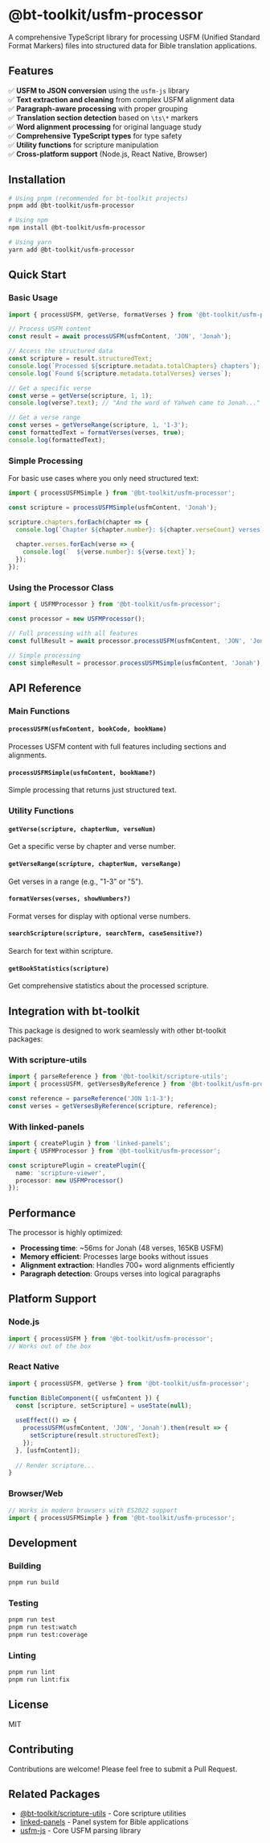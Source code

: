 # @bt-toolkit/usfm-processor

A comprehensive TypeScript library for processing USFM (Unified Standard Format Markers) files into structured data for Bible translation applications.

## Features

✅ **USFM to JSON conversion** using the `usfm-js` library  
✅ **Text extraction and cleaning** from complex USFM alignment data  
✅ **Paragraph-aware processing** with proper grouping  
✅ **Translation section detection** based on `\ts\*` markers  
✅ **Word alignment processing** for original language study  
✅ **Comprehensive TypeScript types** for type safety  
✅ **Utility functions** for scripture manipulation  
✅ **Cross-platform support** (Node.js, React Native, Browser)  

## Installation

```bash
# Using pnpm (recommended for bt-toolkit projects)
pnpm add @bt-toolkit/usfm-processor

# Using npm
npm install @bt-toolkit/usfm-processor

# Using yarn
yarn add @bt-toolkit/usfm-processor
```

## Quick Start

### Basic Usage

```typescript
import { processUSFM, getVerse, formatVerses } from '@bt-toolkit/usfm-processor';

// Process USFM content
const result = await processUSFM(usfmContent, 'JON', 'Jonah');

// Access the structured data
const scripture = result.structuredText;
console.log(`Processed ${scripture.metadata.totalChapters} chapters`);
console.log(`Found ${scripture.metadata.totalVerses} verses`);

// Get a specific verse
const verse = getVerse(scripture, 1, 1);
console.log(verse?.text); // "And the word of Yahweh came to Jonah..."

// Get a verse range
const verses = getVerseRange(scripture, 1, '1-3');
const formattedText = formatVerses(verses, true);
console.log(formattedText);
```

### Simple Processing

For basic use cases where you only need structured text:

```typescript
import { processUSFMSimple } from '@bt-toolkit/usfm-processor';

const scripture = processUSFMSimple(usfmContent, 'Jonah');

scripture.chapters.forEach(chapter => {
  console.log(`Chapter ${chapter.number}: ${chapter.verseCount} verses`);
  
  chapter.verses.forEach(verse => {
    console.log(`  ${verse.number}: ${verse.text}`);
  });
});
```

### Using the Processor Class

```typescript
import { USFMProcessor } from '@bt-toolkit/usfm-processor';

const processor = new USFMProcessor();

// Full processing with all features
const fullResult = await processor.processUSFM(usfmContent, 'JON', 'Jonah');

// Simple processing
const simpleResult = processor.processUSFMSimple(usfmContent, 'Jonah');
```

## API Reference

### Main Functions

#### `processUSFM(usfmContent, bookCode, bookName)`
Processes USFM content with full features including sections and alignments.

#### `processUSFMSimple(usfmContent, bookName?)`
Simple processing that returns just structured text.

### Utility Functions

#### `getVerse(scripture, chapterNum, verseNum)`
Get a specific verse by chapter and verse number.

#### `getVerseRange(scripture, chapterNum, verseRange)`
Get verses in a range (e.g., "1-3" or "5").

#### `formatVerses(verses, showNumbers?)`
Format verses for display with optional verse numbers.

#### `searchScripture(scripture, searchTerm, caseSensitive?)`
Search for text within scripture.

#### `getBookStatistics(scripture)`
Get comprehensive statistics about the processed scripture.

## Integration with bt-toolkit

This package is designed to work seamlessly with other bt-toolkit packages:

### With scripture-utils

```typescript
import { parseReference } from '@bt-toolkit/scripture-utils';
import { processUSFM, getVersesByReference } from '@bt-toolkit/usfm-processor';

const reference = parseReference('JON 1:1-3');
const verses = getVersesByReference(scripture, reference);
```

### With linked-panels

```typescript
import { createPlugin } from 'linked-panels';
import { USFMProcessor } from '@bt-toolkit/usfm-processor';

const scripturePlugin = createPlugin({
  name: 'scripture-viewer',
  processor: new USFMProcessor()
});
```

## Performance

The processor is highly optimized:

- **Processing time**: ~56ms for Jonah (48 verses, 165KB USFM)
- **Memory efficient**: Processes large books without issues
- **Alignment extraction**: Handles 700+ word alignments efficiently
- **Paragraph detection**: Groups verses into logical paragraphs

## Platform Support

### Node.js
```typescript
import { processUSFM } from '@bt-toolkit/usfm-processor';
// Works out of the box
```

### React Native
```typescript
import { processUSFM, getVerse } from '@bt-toolkit/usfm-processor';

function BibleComponent({ usfmContent }) {
  const [scripture, setScripture] = useState(null);
  
  useEffect(() => {
    processUSFM(usfmContent, 'JON', 'Jonah').then(result => {
      setScripture(result.structuredText);
    });
  }, [usfmContent]);
  
  // Render scripture...
}
```

### Browser/Web
```typescript
// Works in modern browsers with ES2022 support
import { processUSFMSimple } from '@bt-toolkit/usfm-processor';
```

## Development

### Building

```bash
pnpm run build
```

### Testing

```bash
pnpm run test
pnpm run test:watch
pnpm run test:coverage
```

### Linting

```bash
pnpm run lint
pnpm run lint:fix
```

## License

MIT

## Contributing

Contributions are welcome! Please feel free to submit a Pull Request.

## Related Packages

- [@bt-toolkit/scripture-utils](../scripture-utils) - Core scripture utilities
- [linked-panels](../ui/linked-panels) - Panel system for Bible applications
- [usfm-js](https://github.com/unfoldingWord/usfm-js) - Core USFM parsing library
